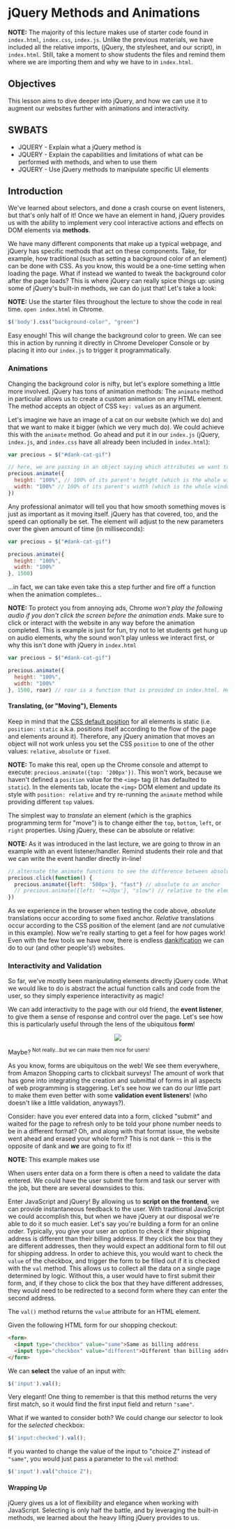 # jQuery Methods and Animations

**NOTE:** The majority of this lecture makes use of starter code found in
`index.html`, `index.css`, `index.js`. Unlike the previous materials, we have
included all the relative imports, (jQuery, the stylesheet, and our script), in
`index.html`. Still, take a moment to show students the files and remind them
where we are importing them and why we have to in `index.html`.  

## Objectives

This lesson aims to dive deeper into jQuery, and how we can use it to augment
our websites further with animations and interactivity. 


## SWBATS

+ JQUERY - Explain what a jQuery method is
+ JQUERY - Explain the capabilities and limitations of what can be performed with methods, and when to use them
+ JQUERY - Use jQuery methods to manipulate specific UI elements


## Introduction

We've learned about selectors, and done a crash course on event listeners, but
that's only half of it! Once we have an element in hand, jQuery provides us with
the ability to implement very cool interactive actions and effects on DOM
elements via **methods**.

We have many different components that make up a typical webpage, and jQuery has
specific methods that act on these components. Take, for example, how
traditional (such as setting a background color of an element) can be done with
CSS. As you know, this would be a one-time setting when loading the page. What
if instead we wanted to tweak the background color after the page loads? This is
where jQuery can really spice things up: using some of jQuery's built-in
methods, we can do just that! Let's take a look:

**NOTE:** Use the starter files throughout the lecture to show the code in real time. `open index.html` in Chrome.

```js
$('body').css("background-color", "green")
```

Easy enough! This will change the background color to green. We can see this in
action by running it directly in Chrome Developer Console or by placing it into
our `index.js` to trigger it programmatically.  


### Animations

Changing the background color is nifty, but let's explore something a little
more involved. jQuery has tons of animation methods: The `animate` method in
particular allows us to create a custom animation on any HTML element. The
method accepts an object of CSS `key: value`s as an argument.

Let's imagine we have an image of a cat on our website (which we do) and that we
want to make it bigger (which we very much do). We could achieve this with the
`animate` method. Go ahead and put it in our `index.js` (jQuery, `index.js`, and
`index.css` have all already been included in `index.html`):

```js
var precious = $("#dank-cat-gif")

// here, we are passing in an object saying which attributes we want to change to what values
precious.animate({
  height: "100%", // 100% of its parent's height (which is the whole window)
  width: "100%" // 100% of its parent's width (which is the whole window)
})
```

Any professional animator will tell you that how smooth something moves is just
as important as it moving itself. jQuery has that covered, too, and the speed
can optionally be set. The element will adjust to the new parameters over the
given amount of time (in milliseconds):

```js
var precious = $("#dank-cat-gif")

precious.animate({
  height: "100%", 
  width: "100%" 
}, 1500)
```

 ...in fact, we can take even take this a step further and fire off a function
when the animation completes...

**NOTE:** To protect you from annoying ads, Chrome _won't play the following
audio if you don't click the screen before the animation ends_. Make sure to
click or interact with the website in any way before the animation completed.
This is example is just for fun, try not to let students get hung up on audio
elements, why the sound won't play unless we interact first, or why this isn't
done with jQuery in `index.html`

```js
var precious = $("#dank-cat-gif")

precious.animate({
  height: "100%", 
  width: "100%" 
}, 1500, roar) // roar is a function that is provided in index.html. Here, we are using it as a callback that is invoked once jQuery says "alright! the animation is complete!"
```


#### Translating, (or "Moving"), Elements

Keep in mind that the [CSS default position][css-position] for all elements is
static (i.e. `position: static` a.k.a. positions itself according to the flow of
the page and elements around it). Therefore, any jQuery animation that moves an
object will not work unless you set the CSS `position` to one of the other
values: `relative`, `absolute` or `fixed`.

**NOTE:** To make this real, open up the Chrome console and attempt to execute: 
`precious.animate({top: '200px'})`. This won't work, because we haven't defined
a `position` value for the `<img>` tag (it has defaulted to `static`). In the
elements tab, locate the `<img>` DOM element and update its style with 
`position: relative` and try re-running the `animate` method while providing
different `top` values.

The simplest way to _translate_ an element (which is the graphics programming
term for "move") is to change either the `top`, `bottom`, `left`, or `right`
properties. Using jQuery, these can be absolute or relative:

**NOTE:** As it was introduced in the last lecture, we are going to throw in an
example with an event listener/handler. Remind students their role and that we
can write the event handler directly in-line!

```js
// alternate the animate functions to see the difference between absolute and relative translations
precious.click(function() {
  precious.animate({left: '500px'}, "fast") // absolute to an anchor
  // precious.animate({left: '+=20px'}, "slow") // relative to the elements current position
})
```

As we experience in the browser when testing the code above, _absolute_
translations occur according to some fixed anchor. _Relative_ translations occur
according to the CSS position of the element (and are _not_ cumulative in this
example). Now we're really starting to get a feel for how pages work! Even with
the few tools we have now, there is endless [dankification][dankification] we
can do to our (and other people's!) websites.


### Interactivity and Validation

So far, we've mostly been manipulating elements directly jQuery code. What we
would like to do is abstract the actual function calls and code from the user,
so they simply experience interactivity as magic!

We can add interactivity to the page with our old friend, the **event
listener**, to give them a sense of response and control over the page. Let's
see how this is particularly useful through the lens of the ubiquitous **form**!

<p align="center"><a href="https://imgflip.com/i/2azju1"><img src="https://i.imgflip.com/2azju1.jpg"/></a> </p>

Maybe?<sup> Not really...but we can make them nice for users!</sup>

As you know, forms are ubiquitous on the web! We see them everywhere, from
Amazon Shopping carts to clickbait surveys! The amount of work that has gone
into integrating the creation and submittal of forms in all aspects of web
programming is staggering. Let's see how we can do our little part to make them
even better with some **validation event listeners**! (who doesn't like a little
validation, anyways?).

Consider: have you ever entered data into a form, clicked "submit" and waited
for the page to refresh only to be told your phone number needs to be in a
different format? Oh, and along with that format issue, the website went ahead
and erased your whole form? This is not dank -- this is the opposite of dank and 
**_we_** are going to fix it!

**NOTE:** This example makes use 

When users enter data on a form there is often a need to validate the data
entered. We could have the user submit the form and task our server with the
job, but there are several downsides to this.

Enter JavaScript and jQuery! By allowing us to **script on the frontend**, we
can provide instantaneous feedback to the user. With traditional JavaScript we
could accomplish this, but when we have jQuery at our disposal we're able to do
it so much easier. Let's say you're building a form for an online order.
Typically, you give your user an option to check if their shipping address is
different than their billing address. If they click the box that they are
different addresses, then they would expect an additional form to fill out for
shipping address. In order to achieve this, you would want to check the `value`
of the checkbox, and trigger the form to be filled out if it is checked with the
`val` method. This allows us to collect all the data on a single page determined
by logic.  Without this, a user would have to first submit their form, and, if
they chose to click the box that they have different addresses, they would need
to be redirected to a second form where they can enter the second address.

The `val()` method returns the `value` attribute for an HTML element.

Given the following HTML form for our shopping checkout:

```html
<form>
  <input type="checkbox" value="same">Same as billing address
  <input type="checkbox" value="different">Different than billing address
</form>
```

We can **select** the value of an input with:
```js
$('input').val();
```

Very elegant! One thing to remember is that this method returns the very first
match, so it would find the first input field and return `"same"`.

What if we wanted to consider both? We could change our selector to look for the
*selected* checkbox:

```js
$('input:checked').val();
```

If you wanted to change the value of the input to "choice Z" instead of
`"same"`, you would just pass a parameter to the `val` method:

```js
$('input').val("choice Z");
```



#### Wrapping Up

jQuery gives us a lot of flexibility and elegance when working with
JavaScript. Selecting is only half the battle, and by leveraging the built-in
methods, we learned about the heavy lifting jQuery provides to us. 

[css-position]: https://www.w3schools.com/css/css_positioning.asp
[dankification]: https://www.urbandictionary.com/define.php?term=dankify
